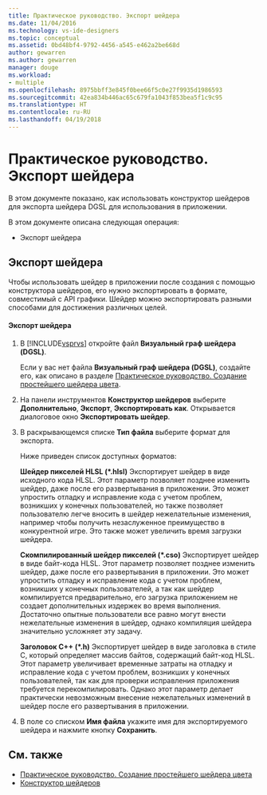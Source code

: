 ```yaml
---
title: Практическое руководство. Экспорт шейдера
ms.date: 11/04/2016
ms.technology: vs-ide-designers
ms.topic: conceptual
ms.assetid: 0bd48bf4-9792-4456-a545-e462a2be668d
author: gewarren
ms.author: gewarren
manager: douge
ms.workload:
- multiple
ms.openlocfilehash: 8975bbff3e845f0bee66f5c0e27f9935d1986593
ms.sourcegitcommit: 42ea834b446ac65c679fa1043f853bea5f1c9c95
ms.translationtype: HT
ms.contentlocale: ru-RU
ms.lasthandoff: 04/19/2018
---
```

# <a name="how-to-export-a-shader"></a>Практическое руководство. Экспорт шейдера
В этом документе показано, как использовать конструктор шейдеров для экспорта шейдера DGSL для использования в приложении.

 В этом документе описана следующая операция:

-   Экспорт шейдера

## <a name="exporting-a-shader"></a>Экспорт шейдера
 Чтобы использовать шейдер в приложении после создания с помощью конструктора шейдеров, его нужно экспортировать в формате, совместимый с API графики. Шейдер можно экспортировать разными способами для достижения различных целей.

#### <a name="to-export-a-shader"></a>Экспорт шейдера

1.  В [!INCLUDE[vsprvs](../code-quality/includes/vsprvs_md.md)] откройте файл **Визуальный граф шейдера (DGSL)**.

     Если у вас нет файла **Визуальный граф шейдера (DGSL)**, создайте его, как описано в разделе [Практическое руководство. Создание простейшего шейдера цвета](../designers/how-to-create-a-basic-color-shader.md).

2.  На панели инструментов **Конструктор шейдеров** выберите **Дополнительно**, **Экспорт**, **Экспортировать как**. Открывается диалоговое окно **Экспортировать шейдер**.

3.  В раскрывающемся списке **Тип файла** выберите формат для экспорта.

     Ниже приведен список доступных форматов:

     **Шейдер пикселей HLSL (\*.hlsl)** Экспортирует шейдер в виде исходного кода HLSL. Этот параметр позволяет позднее изменить шейдер, даже после его развертывания в приложении. Это может упростить отладку и исправление кода с учетом проблем, возникших у конечных пользователей, но также позволяет пользователю легче вносить в шейдер нежелательные изменения, например чтобы получить незаслуженное преимущество в конкурентной игре. Это также может увеличить время загрузки шейдера.

     **Скомпилированный шейдер пикселей (\*.cso)** Экспортирует шейдер в виде байт-кода HLSL. Этот параметр позволяет позднее изменить шейдер, даже после его развертывания в приложении. Это может упростить отладку и исправление кода с учетом проблем, возникших у конечных пользователей, а так как шейдер компилируется предварительно, его загрузка приложением не создает дополнительных издержек во время выполнения. Достаточно опытные пользователи все равно могут внести нежелательные изменения в шейдер, однако компиляция шейдера значительно усложняет эту задачу.

     **Заголовок C++ (\*.h)** Экспортирует шейдер в виде заголовка в стиле C, который определяет массив байтов, содержащий байт-код HLSL. Этот параметр увеличивает временные затраты на отладку и исправление кода с учетом проблем, возникших у конечных пользователей, так как для проверки исправления приложения требуется перекомпилировать. Однако этот параметр делает практически невозможным внесение нежелательных изменений в шейдер после его развертывания в приложении.

4.  В поле со списком **Имя файла** укажите имя для экспортируемого шейдера и нажмите кнопку **Сохранить**.

## <a name="see-also"></a>См. также

- [Практическое руководство. Создание простейшего шейдера цвета](../designers/how-to-create-a-basic-color-shader.md)
- [Конструктор шейдеров](../designers/shader-designer.md)
